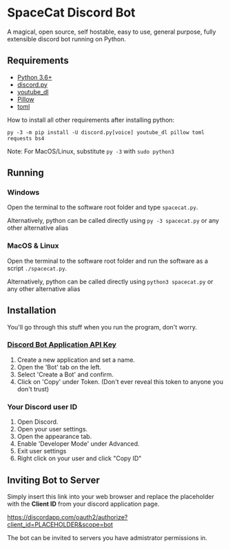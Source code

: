 # SpaceCat Discord Bot

A magical, open source, self hostable, easy to use, general purpose, fully extensible discord bot running on Python.

## Requirements
-   [Python 3.6+](https://www.python.org/)
-   [discord.py](https://github.com/Rapptz/discord.py)
-   [youtube_dl](https://ytdl-org.github.io/youtube-dl/index.html)
-   [Pillow](https://pillow.readthedocs.io/en/stable/)
-   [toml](https://pypi.org/project/toml/)

How to install all other requirements after installing python:

`py -3 -m pip install -U discord.py[voice] youtube_dl pillow toml requests bs4`

Note: For MacOS/Linux, substitute `py -3` with `sudo python3`


## Running

### Windows
Open the terminal to the software root folder and type `spacecat.py`.

Alternatively, python can be called directly using `py -3 spacecat.py` or any other alternative alias

### MacOS & Linux
Open the terminal to the software root folder and run the software as a script `./spacecat.py`.

Alternatively, python can be called directly using `python3 spacecat.py` or any other alternative alias

## Installation
You'll go through this stuff when you run the program, don't worry.
### [Discord Bot Application API Key](https://discordapp.com/developers/applications/)
1. Create a new application and set a name.
2. Open the 'Bot' tab on the left.
3. Select 'Create a Bot' and confirm.
4. Click on 'Copy' under Token.
(Don't ever reveal this token to anyone you don't trust)

### Your Discord user ID
1. Open Discord.
2. Open your user settings.
3. Open the appearance tab.
4. Enable 'Developer Mode' under Advanced.
5. Exit user settings
6. Right click on your user and click "Copy ID"


## Inviting Bot to Server
Simply insert this link into your web browser and replace the placeholder with the **Client ID** from your discord application page.

https://discordapp.com/oauth2/authorize?client_id=PLACEHOLDER&scope=bot

The bot can be invited to servers you have admistrator permissions in.

